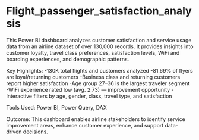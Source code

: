 # Flight_passenger_satisfaction_analysis
This Power BI dashboard analyzes customer satisfaction and service usage data from an airline dataset of over 130,000 records. It provides insights into customer loyalty, travel class preferences, satisfaction levels, WiFi and boarding experiences, and demographic patterns.

Key Highlights:
-130K total flights and customers analyzed
-81.69% of flyers are loyal/returning customers
-Business class and returning customers report higher satisfaction
-Age group 27–36 is the largest traveler segment
-WiFi experience rated low (avg. 2.73) — improvement opportunity
-Interactive filters by age, gender, class, travel type, and satisfaction

Tools Used:
Power BI, Power Query, DAX

Outcome:
This dashboard enables airline stakeholders to identify service improvement areas, enhance customer experience, and support data-driven decisions.
